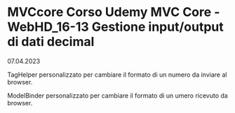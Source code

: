 # MVCcore Corso Udemy MVC Core - WebHD_16-13 Gestione input/output di dati decimal
07.04.2023

TagHelper personalizzato per cambiare il formato di un numero da inviare al browser.

ModelBinder personalizzato per cambiare il formato di un umero ricevuto da browser.

